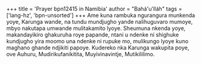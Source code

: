 +++
title = 'Prayer bpn12415 in Namibia'
author = "Bahá'u'lláh"
tags = ['lang-hz', 'bpn-unsorted']
+++
Ame kuna rambuka ngurangura munkenda yoye, Karunga wande, na tundu mundjugho yande nalihuguvaro mumoye, mbyo nakutapa umwande mulitakamito lyoye. Sheumuna nkenda yoye, makandayikiro ghakuruha roye papande, ntani u ndenke ni shighuke kundjugho yira moomo una ndenke ni rupuke mo, mulikungo lyoye kuno maghano ghande ndjikiti papoye.
	Kudereko nka Karunga wakupita poye, ove Auhuru, Mudirikufanikitita, Muyivinavintje, Mutikililimo.
